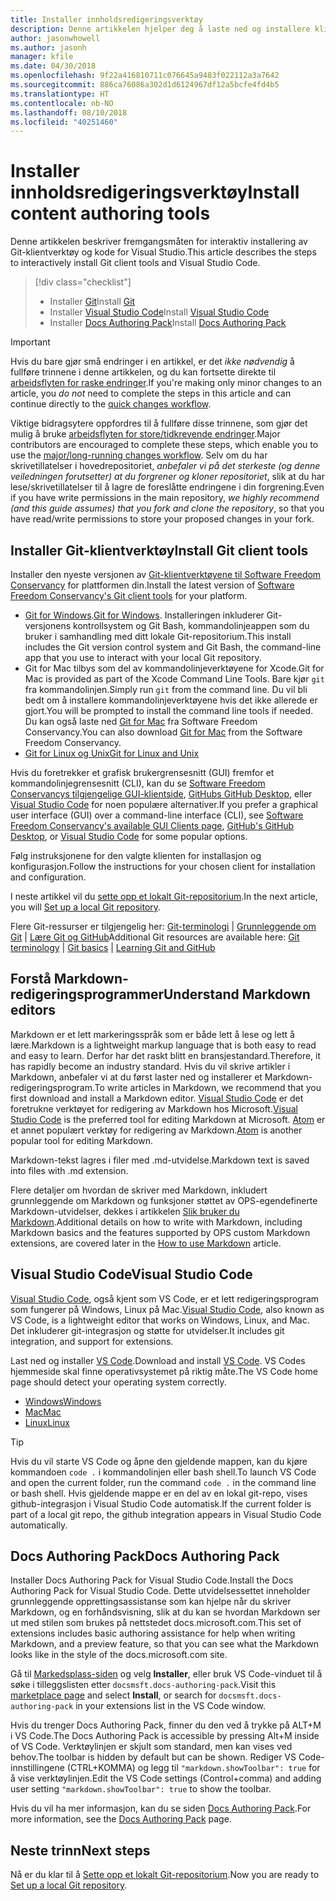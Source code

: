 ```yaml
---
title: Installer innholdsredigeringsverktøy
description: Denne artikkelen hjelper deg å laste ned og installere klientverktøyene du trenger for Git og redigering av markdown-filer.
author: jasonwhowell
ms.author: jasonh
manager: kfile
ms.date: 04/30/2018
ms.openlocfilehash: 9f22a416810711c076645a9483f022112a3a7642
ms.sourcegitcommit: 886ca76086a302d1d6124967df12a5bcfe4fd4b5
ms.translationtype: HT
ms.contentlocale: nb-NO
ms.lasthandoff: 08/10/2018
ms.locfileid: "40251460"
---
```

# <a name="install-content-authoring-tools"></a><span data-ttu-id="34267-103">Installer innholdsredigeringsverktøy</span><span class="sxs-lookup"><span data-stu-id="34267-103">Install content authoring tools</span></span>

<span data-ttu-id="34267-104">Denne artikkelen beskriver fremgangsmåten for interaktiv installering av Git-klientverktøy og kode for Visual Studio.</span><span class="sxs-lookup"><span data-stu-id="34267-104">This article describes the steps to interactively install Git client tools and Visual Studio Code.</span></span>
> [!div class="checklist"]
> * <span data-ttu-id="34267-105">Installer [Git](https://git-scm.com/)</span><span class="sxs-lookup"><span data-stu-id="34267-105">Install [Git](https://git-scm.com/)</span></span>
> * <span data-ttu-id="34267-106">Installer [Visual Studio Code](https://code.visualstudio.com/)</span><span class="sxs-lookup"><span data-stu-id="34267-106">Install [Visual Studio Code](https://code.visualstudio.com/)</span></span>
> * <span data-ttu-id="34267-107">Installer [Docs Authoring Pack](https://marketplace.visualstudio.com/items?itemName=docsmsft.docs-authoring-pack)</span><span class="sxs-lookup"><span data-stu-id="34267-107">Install [Docs Authoring Pack](https://marketplace.visualstudio.com/items?itemName=docsmsft.docs-authoring-pack)</span></span>

>[!IMPORTANT]
> <span data-ttu-id="34267-108">Hvis du bare gjør små endringer i en artikkel, er det *ikke nødvendig* å fullføre trinnene i denne artikkelen, og du kan fortsette direkte til [arbeidsflyten for raske endringer](index.md#quick-edits-to-existing-documents).</span><span class="sxs-lookup"><span data-stu-id="34267-108">If you're making only minor changes to an article, you *do not* need to complete the steps in this article and can continue directly to the [quick changes workflow](index.md#quick-edits-to-existing-documents).</span></span>
>
> <span data-ttu-id="34267-109">Viktige bidragsytere oppfordres til å fullføre disse trinnene, som gjør det mulig å bruke [arbeidsflyten for store/tidkrevende endringer](how-to-write-workflows-major.md).</span><span class="sxs-lookup"><span data-stu-id="34267-109">Major contributors are encouraged to complete these steps, which enable you to use the [major/long-running changes workflow](how-to-write-workflows-major.md).</span></span> <span data-ttu-id="34267-110">Selv om du har skrivetillatelser i hovedrepositoriet, *anbefaler vi på det sterkeste (og denne veiledningen forutsetter) at du forgrener og kloner repositoriet*, slik at du har lese/skrivetillatelser til å lagre de foreslåtte endringene i din forgrening.</span><span class="sxs-lookup"><span data-stu-id="34267-110">Even if you have write permissions in the main repository, *we highly recommend (and this guide assumes) that you fork and clone the repository*, so that you have read/write permissions to store your proposed changes in your fork.</span></span>

## <a name="install-git-client-tools"></a><span data-ttu-id="34267-111">Installer Git-klientverktøy</span><span class="sxs-lookup"><span data-stu-id="34267-111">Install Git client tools</span></span> 

 <span data-ttu-id="34267-112">Installer den nyeste versjonen av [Git-klientverktøyene til Software Freedom Conservancy](https://git-scm.com/download/) for plattformen din.</span><span class="sxs-lookup"><span data-stu-id="34267-112">Install the latest version of [Software Freedom Conservancy's Git client tools](https://git-scm.com/download/) for your platform.</span></span> 

* <span data-ttu-id="34267-113">[Git for Windows](https://git-scm.com/download/win).</span><span class="sxs-lookup"><span data-stu-id="34267-113">[Git for Windows](https://git-scm.com/download/win).</span></span> <span data-ttu-id="34267-114">Installeringen inkluderer Git-versjonens kontrollsystem og Git Bash, kommandolinjeappen som du bruker i samhandling med ditt lokale Git-repositorium.</span><span class="sxs-lookup"><span data-stu-id="34267-114">This install includes the Git version control system and Git Bash, the command-line app that you use to interact with your local Git repository.</span></span>
* <span data-ttu-id="34267-115">Git for Mac tilbys som del av kommandolinjeverktøyene for Xcode.</span><span class="sxs-lookup"><span data-stu-id="34267-115">Git for Mac is provided as part of the Xcode Command Line Tools.</span></span> <span data-ttu-id="34267-116">Bare kjør `git` fra kommandolinjen.</span><span class="sxs-lookup"><span data-stu-id="34267-116">Simply run `git` from the command line.</span></span> <span data-ttu-id="34267-117">Du vil bli bedt om å installere kommandolinjeverktøyene hvis det ikke allerede er gjort.</span><span class="sxs-lookup"><span data-stu-id="34267-117">You will be prompted to install the command line tools if needed.</span></span> <span data-ttu-id="34267-118">Du kan også laste ned [Git for Mac](https://git-scm.com/download/mac) fra Software Freedom Conservancy.</span><span class="sxs-lookup"><span data-stu-id="34267-118">You can also download [Git for Mac](https://git-scm.com/download/mac) from the Software Freedom Conservancy.</span></span>
* [<span data-ttu-id="34267-119">Git for Linux og Unix</span><span class="sxs-lookup"><span data-stu-id="34267-119">Git for Linux and Unix</span></span>](https://git-scm.com/download/linux)

<span data-ttu-id="34267-120">Hvis du foretrekker et grafisk brukergrensesnitt (GUI) fremfor et kommandolinjegrensesnitt (CLI), kan du se [Software Freedom Conservancys tilgjengelige GUI-klientside](https://git-scm.com/downloads/guis), [GitHubs GitHub Desktop](https://desktop.github.com/), eller [ Visual Studio Code](https://www.visualstudio.com/products/code-vs.aspx) for noen populære alternativer.</span><span class="sxs-lookup"><span data-stu-id="34267-120">If you prefer a graphical user interface (GUI) over a command-line interface (CLI), see [Software Freedom Conservancy's available GUI Clients page](https://git-scm.com/downloads/guis), [GitHub's GitHub Desktop](https://desktop.github.com/), or [Visual Studio Code](https://www.visualstudio.com/products/code-vs.aspx) for some popular options.</span></span>

<span data-ttu-id="34267-121">Følg instruksjonene for den valgte klienten for installasjon og konfigurasjon.</span><span class="sxs-lookup"><span data-stu-id="34267-121">Follow the instructions for your chosen client for installation and configuration.</span></span>

<span data-ttu-id="34267-122">I neste artikkel vil du [sette opp et lokalt Git-repositorium](get-started-setup-local.md).</span><span class="sxs-lookup"><span data-stu-id="34267-122">In the next article, you will [Set up a local Git repository](get-started-setup-local.md).</span></span>

   <span data-ttu-id="34267-123">Flere Git-ressurser er tilgjengelig her: [Git-terminologi](https://help.github.com/articles/github-glossary) | [Grunnleggende om Git](https://git-scm.com/book/en/v2/Getting-Started-Git-Basics) | [Lære Git og GitHub](https://help.github.com/articles/good-resources-for-learning-git-and-github/)</span><span class="sxs-lookup"><span data-stu-id="34267-123">Additional Git resources are available here: [Git terminology](https://help.github.com/articles/github-glossary) | [Git basics](https://git-scm.com/book/en/v2/Getting-Started-Git-Basics) | [Learning Git and GitHub](https://help.github.com/articles/good-resources-for-learning-git-and-github/)</span></span>

## <a name="understand-markdown-editors"></a><span data-ttu-id="34267-124">Forstå Markdown-redigeringsprogrammer</span><span class="sxs-lookup"><span data-stu-id="34267-124">Understand Markdown editors</span></span>

<span data-ttu-id="34267-125">Markdown er et lett markeringsspråk som er både lett å lese og lett å lære.</span><span class="sxs-lookup"><span data-stu-id="34267-125">Markdown is a lightweight markup language that is both easy to read and easy to learn.</span></span> <span data-ttu-id="34267-126">Derfor har det raskt blitt en bransjestandard.</span><span class="sxs-lookup"><span data-stu-id="34267-126">Therefore, it has rapidly become an industry standard.</span></span> <span data-ttu-id="34267-127">Hvis du vil skrive artikler i Markdown, anbefaler vi at du først laster ned og installerer et Markdown-redigeringsprogram.</span><span class="sxs-lookup"><span data-stu-id="34267-127">To write articles in Markdown, we recommend that you first download and install a Markdown editor.</span></span>  <span data-ttu-id="34267-128">[Visual Studio Code](https://code.visualstudio.com/) er det foretrukne verktøyet for redigering av Markdown hos Microsoft.</span><span class="sxs-lookup"><span data-stu-id="34267-128">[Visual Studio Code](https://code.visualstudio.com/) is the preferred tool for editing Markdown at Microsoft.</span></span> <span data-ttu-id="34267-129">[Atom](https://atom.io) er et annet populært verktøy for redigering av Markdown.</span><span class="sxs-lookup"><span data-stu-id="34267-129">[Atom](https://atom.io) is another popular tool for editing Markdown.</span></span>

<span data-ttu-id="34267-130">Markdown-tekst lagres i filer med .md-utvidelse.</span><span class="sxs-lookup"><span data-stu-id="34267-130">Markdown text is saved into files with .md extension.</span></span>

<span data-ttu-id="34267-131">Flere detaljer om hvordan de skriver med Markdown, inkludert grunnleggende om Markdown og funksjoner støttet av OPS-egendefinerte Markdown-utvidelser, dekkes i artikkelen [Slik bruker du Markdown](how-to-write-use-markdown.md).</span><span class="sxs-lookup"><span data-stu-id="34267-131">Additional details on how to write with Markdown, including Markdown basics and the features supported by OPS custom Markdown extensions, are covered later in the [How to use Markdown](how-to-write-use-markdown.md) article.</span></span>

## <a name="visual-studio-code"></a><span data-ttu-id="34267-132">Visual Studio Code</span><span class="sxs-lookup"><span data-stu-id="34267-132">Visual Studio Code</span></span>

<span data-ttu-id="34267-133">[Visual Studio Code](https://code.visualstudio.com/), også kjent som VS Code, er et lett redigeringsprogram som fungerer på Windows, Linux på Mac.</span><span class="sxs-lookup"><span data-stu-id="34267-133">[Visual Studio Code](https://code.visualstudio.com/), also known as VS Code, is a lightweight editor that works on Windows, Linux, and Mac.</span></span> <span data-ttu-id="34267-134">Det inkluderer git-integrasjon og støtte for utvidelser.</span><span class="sxs-lookup"><span data-stu-id="34267-134">It includes git integration, and support for extensions.</span></span>

<span data-ttu-id="34267-135">Last ned og installer [VS Code](https://code.visualstudio.com/).</span><span class="sxs-lookup"><span data-stu-id="34267-135">Download and install [VS Code](https://code.visualstudio.com/).</span></span> <span data-ttu-id="34267-136">VS Codes hjemmeside skal finne operativsystemet på riktig måte.</span><span class="sxs-lookup"><span data-stu-id="34267-136">The VS Code home page should detect your operating system correctly.</span></span>

- [<span data-ttu-id="34267-137">Windows</span><span class="sxs-lookup"><span data-stu-id="34267-137">Windows</span></span>](https://code.visualstudio.com/docs/setup/windows)
- [<span data-ttu-id="34267-138">Mac</span><span class="sxs-lookup"><span data-stu-id="34267-138">Mac</span></span>](https://code.visualstudio.com/docs/setup/mac)
- [<span data-ttu-id="34267-139">Linux</span><span class="sxs-lookup"><span data-stu-id="34267-139">Linux</span></span>](https://code.visualstudio.com/docs/setup/linux)

> [!TIP]
> <span data-ttu-id="34267-140">Hvis du vil starte VS Code og åpne den gjeldende mappen, kan du kjøre kommandoen `code .` i kommandolinjen eller bash shell.</span><span class="sxs-lookup"><span data-stu-id="34267-140">To launch VS Code and open the current folder, run the command `code .` in the command line or bash shell.</span></span> <span data-ttu-id="34267-141">Hvis gjeldende mappe er en del av en lokal git-repo, vises github-integrasjon i Visual Studio Code automatisk.</span><span class="sxs-lookup"><span data-stu-id="34267-141">If the current folder is part of a local git repo, the github integration appears in Visual Studio Code automatically.</span></span>

## <a name="docs-authoring-pack"></a><span data-ttu-id="34267-142">Docs Authoring Pack</span><span class="sxs-lookup"><span data-stu-id="34267-142">Docs Authoring Pack</span></span>
<span data-ttu-id="34267-143">Installer Docs Authoring Pack for Visual Studio Code.</span><span class="sxs-lookup"><span data-stu-id="34267-143">Install the Docs Authoring Pack for Visual Studio Code.</span></span> <span data-ttu-id="34267-144">Dette utvidelsessettet inneholder grunnleggende opprettingsassistanse som kan hjelpe når du skriver Markdown, og en forhåndsvisning, slik at du kan se hvordan Markdown ser ut med stilen som brukes på nettstedet docs.microsoft.com.</span><span class="sxs-lookup"><span data-stu-id="34267-144">This set of extensions includes basic authoring assistance for help when writing Markdown, and a preview feature, so that you can see what the Markdown looks like in the style of the docs.microsoft.com site.</span></span>

   <span data-ttu-id="34267-145">Gå til [Markedsplass-siden](https://marketplace.visualstudio.com/items?itemName=docsmsft.docs-authoring-pack) og velg **Installer**, eller bruk VS Code-vinduet til å søke i tilleggslisten etter `docsmsft.docs-authoring-pack`.</span><span class="sxs-lookup"><span data-stu-id="34267-145">Visit this [marketplace page](https://marketplace.visualstudio.com/items?itemName=docsmsft.docs-authoring-pack) and select **Install**, or search for `docsmsft.docs-authoring-pack` in your extensions list in the VS Code window.</span></span> 

   <span data-ttu-id="34267-146">Hvis du trenger Docs Authoring Pack, finner du den ved å trykke på ALT+M i VS Code.</span><span class="sxs-lookup"><span data-stu-id="34267-146">The Docs Authoring Pack is accessible by pressing Alt+M inside of VS Code.</span></span> <span data-ttu-id="34267-147">Verktøylinjen er skjult som standard, men kan vises ved behov.</span><span class="sxs-lookup"><span data-stu-id="34267-147">The toolbar is hidden by default but can be shown.</span></span> <span data-ttu-id="34267-148">Rediger VS Code-innstillingene (CTRL+KOMMA) og legg til `"markdown.showToolbar": true` for å vise verktøylinjen.</span><span class="sxs-lookup"><span data-stu-id="34267-148">Edit the VS Code settings (Control+comma) and adding user setting `"markdown.showToolbar": true` to show the toolbar.</span></span>

   <span data-ttu-id="34267-149">Hvis du vil ha mer informasjon, kan du se siden [Docs Authoring Pack](how-to-write-docs-auth-pack.md).</span><span class="sxs-lookup"><span data-stu-id="34267-149">For more information, see the [Docs Authoring Pack](how-to-write-docs-auth-pack.md) page.</span></span>


## <a name="next-steps"></a><span data-ttu-id="34267-150">Neste trinn</span><span class="sxs-lookup"><span data-stu-id="34267-150">Next steps</span></span>

<span data-ttu-id="34267-151">Nå er du klar til å [Sette opp et lokalt Git-repositorium](get-started-setup-local.md).</span><span class="sxs-lookup"><span data-stu-id="34267-151">Now you are ready to [Set up a local Git repository](get-started-setup-local.md).</span></span>
